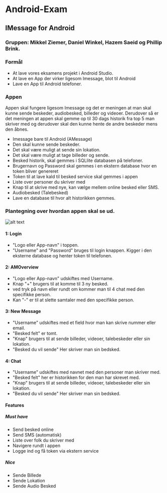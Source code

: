 # Android-Exam
## IMessage for Android

### Gruppen: Mikkel Ziemer, Daniel Winkel, Hazem Saeid og Phillip Brink.

### Formål
 - At lave vores eksamens projekt i Android Studio.
 - At lave en App der virker ligesom Imessage, blot til Android
 - Lave en App til Android telefoner.

### Appen <br>
Appen skal fungere ligesom Imessage og det er meningen at man skal kunne sende beskeder, audiobesked, billeder og videoer. Derudover så er det meningen at appen skal gemme op til 30 dags historik fra top 5 man skriver med og derudover skal den kunne hente de andre beskeder mens den åbnes.

 - Imessage bare til Android (AMessage) <br>
 - Den skal kunne sende beskeder. <br>
 - Det skal være muligt at sende sin lokation. <br>
 - Det skal være muligt at tage billeder og sende. <br>
 - Besked historik, skal gemmes i SQLlite databasen på telefoner. <br>
 - Brugernavn og Password skal gemmes i en ekstern database hvor en token bliver genereret <br>
 - Token til at lave kald til besked service skal gemmes i appen <br>
 - Liste over personer du skriver med <br>
 - Knap til at skrive med nye, kan vælge mellem online besked eller SMS. <br>
 - Audiobesked (Talebesked) <br>
 - Lave en database til hvor alt historikken gemmes. <br>

### Plantegning over hvordan appen skal se ud.
 ![alt text](https://github.com/philliphb/Android-Exam/blob/master/Appen.png) <br>
#### 1: Login
  - "Logo eller App-navn" i toppen.
  - "Username" and "Password" bruges til login knappen. Kigger i den eksterne database og henter token til telefonen.
#### 2: AMOverview
  - "Logo eller App-navn" udskiftes med Username.
  - Knap "+" brugers til at komme til 3 ny besked.
  - ved tryk på navn eller rundt om kommer man til 4 chat med den specifikke person.
  - Kan "-" er til at slette samtaler med den specifikke person.
#### 3: New Message
  - "Username" udskiftes med et field hvor man kan skrive nummer eller email.
  - "Besked felt" er tomt.
  - "Knap" brugers til at sende billeder, videoer, talebeskeder eller sin lokation.
  - "Besked du vil sende" Her skriver man sin bedsked.
#### 4: Chat
  - "Username" udskiftes med navnet med den personer man skriver med.
  - "Besked felt" her er historikken for den man har skrevet med.
  - "Knap" brugers til at sende billeder, videoer, talebeskeder eller sin lokation.
  - "Besked du vil sende" Her skriver man sin bedsked.
#### Features <br>
##### Must have <br>
 - Send besked online
 - Send SMS (automatisk)
 - Liste over folk du skriver med
 - Navigere rundt i appen
 - Logge ind og få token via ekstern service
##### Nice <br>
 - Sende Billede
 - Sende Lokation
 - Sende Audio Besked

